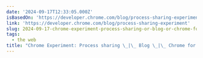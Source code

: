 ```yaml
---
date: '2024-09-17T12:33:05.000Z'
isBasedOn: 'https://developer.chrome.com/blog/process-sharing-experiment'
link: 'https://developer.chrome.com/blog/process-sharing-experiment'
slug: 2024-09-17-chrome-experiment-process-sharing-or-blog-or-chrome-for-developers
tags:
  - the web
title: "Chrome Experiment: Process sharing \_|\_ Blog \_|\_ Chrome for Developers"
---
```

 
